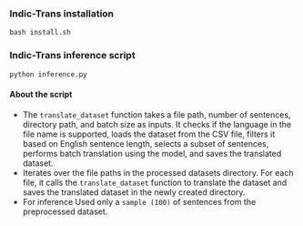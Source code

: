 ### Indic-Trans installation
```bash install.sh```
### Indic-Trans inference script
```python inference.py```
 
#### About the script
- The ```translate_dataset``` function takes a file path, number of sentences, directory path, and batch size as inputs. It checks if the language in the file name is supported, loads the dataset from the CSV file, filters it based on English sentence length, selects a subset of sentences, performs batch translation using the model, and saves the translated dataset.
- Iterates over the file paths in the processed datasets directory. For each file, it calls the ```translate_dataset``` function to translate the dataset and saves the translated dataset in the newly created directory.
- For inference Used only a ```sample (100)``` of sentences from the preprocessed dataset.
